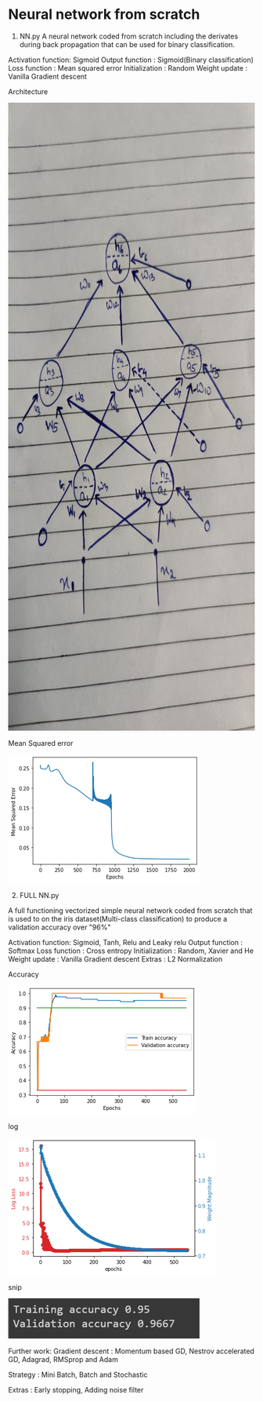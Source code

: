# Neural network from scratch

1. NN.py
A neural network coded from scratch including the derivates during back propagation that can be used for binary classification.

Activation function: Sigmoid
Output function    : Sigmoid(Binary classification)
Loss function      : Mean squared error
Initialization     : Random 
Weight update      : Vanilla Gradient descent

Architecture
<p>
  <img width="960" height="1280" src="https://github.com/Raahul46/Neural-network-using-numpy./blob/master/Images/WhatsApp%20Image%202020-09-13%20at%208.38.36%20PM.jpeg">
</p>

Mean Squared error
<p>
  <img width="392" height="262" src="https://github.com/Raahul46/Neural-network-using-numpy./blob/master/Images/MSE.png">
</p>

2. FULL NN.py

A full functioning vectorized simple neural network coded from scratch that is used to on the iris dataset(Multi-class classification) to produce a validation accuracy over "96%"

Activation function: Sigmoid, Tanh, Relu and Leaky relu
Output function    : Softmax
Loss function      : Cross entropy
Initialization     : Random, Xavier and He
Weight update      : Vanilla Gradient descent 
Extras             : L2 Normalization



Accuracy 
<p>
  <img width="386" height="262" src="https://github.com/Raahul46/Neural-network-using-numpy./blob/master/Images/Accuracy.png">
</p>

log 
<p>
  <img width="424" height="280" src="https://github.com/Raahul46/Neural-network-using-numpy./blob/master/Images/Log.png">
</p>

snip
<p>
  <img width="391" height="82" src="https://github.com/Raahul46/Neural-network-using-numpy./blob/master/Images/snip.JPG">
</p>


Further work:
Gradient descent     : Momentum based GD, Nestrov accelerated GD, Adagrad, RMSprop and Adam

Strategy             : Mini Batch, Batch and Stochastic 

Extras               : Early stopping, Adding noise filter

